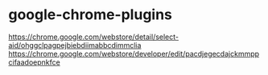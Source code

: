 # google-chrome-plugins


https://chrome.google.com/webstore/detail/select-aid/ohggclpagpejbiebdiimabbcdimmclia
https://chrome.google.com/webstore/developer/edit/pacdjegecdajckmmppcifaadoepnkfce
